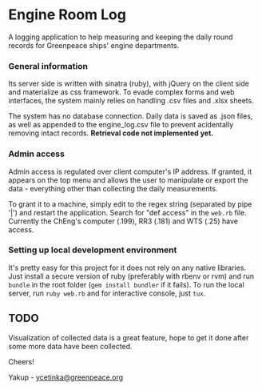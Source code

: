# Engine Room Log

A logging application to help measuring and keeping the daily round
records for Greenpeace ships' engine departments.

### General information

Its server side is written with sinatra (ruby), with jQuery on the client side and
materialize as css framework. To evade complex forms and web interfaces, the
system mainly relies on handling .csv files and .xlsx sheets.

The system has no database connection. Daily data is saved as .json files,
as well as appended to the engine\_log.csv file to prevent acidentally removing intact
records. **Retrieval code not implemented yet.** 

### Admin access

Admin access is regulated over client computer's IP address. If granted, it
appears on the top menu and allows the user to manipulate or export the data -
everything other than collecting the daily measurements.

To grant it to a machine, simply edit to the regex string (separated by pipe '|') and restart the application. Search for "def access" in the `web.rb` file. Currently the ChEng's computer (.199), RR3 (.181) and WTS (.25) have access. 

### Setting up local development environment

It's pretty easy for this project for it does not rely on any native libraries.
Just install a secure version of ruby (preferably with rbenv or rvm) and run
`bundle` in the root folder (`gem install bundler` if it fails). To run
the local server, run `ruby web.rb` and for interactive console, just `tux`.

## TODO

Visualization of collected data is a great feature, hope to get it done after some more data have been collected.

Cheers!

Yakup - ycetinka@greenpeace.org

